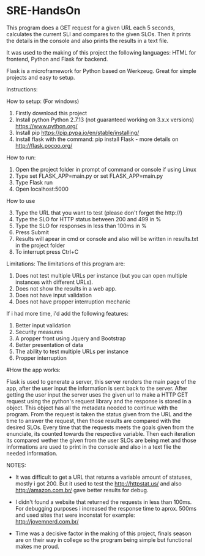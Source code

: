 # SRE-HandsOn
This program does a GET request for a given URL each 5 seconds, calculates the current SLI and compares to the given SLOs. Then it prints the details in the console and also prints the results in a text file.

It was used to the making of this project the following languages: HTML for frontend, Python and Flask for backend.

Flask is a microframework for Python based on Werkzeug. Great for simple projects and easy to setup.

Instructions:

How to setup: (For windows)

1. Firstly download this project
1. Install python Python 2.7.13 (not guaranteed working on 3.x.x versions) https://www.python.org/
1. Install pip https://pip.pypa.io/en/stable/installing/
1. Install flask with the command: pip install Flask - more details on http://flask.pocoo.org/

How to run:

1. Open the project folder in prompt of command or console if using Linux
1. Type set FLASK_APP=main.py or set FLASK_APP=main.py
1. Type Flask run
1. Open localhost:5000

How to use

3. Type the URL that you want to test (please don't forget the http://)
3. Type the SLO for HTTP status between 200 and 499 in %
3. Type the SLO for responses in less than 100ms in %
3. Press Submit
3. Results will apear in cmd or console and also will be written in results.txt in the project folder
3. To interrupt press Ctrl+C

Limitations: The limitations of this program are:

1. Does not test multiple URLs per instance (but you can open multiple instances with different URLs).
2. Does not show the results in a web app.
3. Does not have input validation
4. Does not have propper interruption mechanic

If i had more time, i'd add the following features:

1. Better input validation
2. Security measures
3. A propper front using Jquery and Bootstrap
4. Better presentation of data
5. The ability to test multiple URLs per instance
6. Propper interruption

#How the app works:

Flask is used to generate a server, this server renders the main page of the app, after the user input the information is sent back to the server. After getting the user input the server uses the given url to make a HTTP GET request using the python's request library and the response is stored in a object. This object has all the metadata needed to continue with the program. From the request is taken the status given from the URL and the time to answer the request, then those results are compared with the desired SLOs. Every time that the requests meets the goals given from the enunciate, its counted towards the respective variable. Then each iteration its compared wether the given from the user SLOs are being met and those informations are used to print in the console and also in a text flie the needed information.

NOTES:
- It was difficult to get a URL that returns a variable amount of statuses, mostly i got 200. But it used to test the http://httpstat.us/ and also http://amazon.com.br/ gave better results for debug.

- I didn't found a website that returned the requests in less than 100ms. For debugging purposes i increased the response time to aprox. 500ms and used sites that were inconstat for example: http://jovemnerd.com.br/

- Time was a decisive factor in the making of this project, finals season are on their way in college so the program being simple but functional makes me proud.
